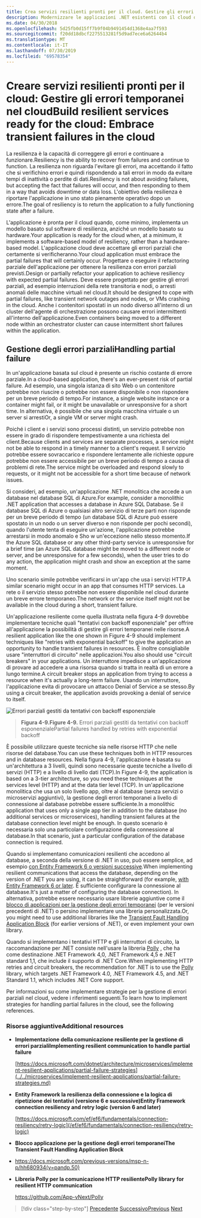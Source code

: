 ```yaml
---
title: Crea servizi resilienti pronti per il cloud. Gestire gli errori temporanei nel cloud
description: Modernizzare le applicazioni .NET esistenti con il cloud di Azure e i contenitori di Windows | Crea servizi resilienti pronti per il cloud. Gestire gli errori temporanei nel cloud
ms.date: 04/30/2018
ms.openlocfilehash: 5d25fb0d15ff7b9f04b9491454d1368e4aa7f593
ms.sourcegitcommit: f20dd18dbcf2275513281f5d9ad7ece6a62644b4
ms.translationtype: MT
ms.contentlocale: it-IT
ms.lasthandoff: 07/30/2019
ms.locfileid: "69578354"
---
```

# <a name="build-resilient-services-ready-for-the-cloud-embrace-transient-failures-in-the-cloud"></a><span data-ttu-id="1fc42-105">Creare servizi resilienti pronti per il cloud: Gestire gli errori temporanei nel cloud</span><span class="sxs-lookup"><span data-stu-id="1fc42-105">Build resilient services ready for the cloud: Embrace transient failures in the cloud</span></span>

<span data-ttu-id="1fc42-106">La resilienza è la capacità di correggere gli errori e continuare a funzionare.</span><span class="sxs-lookup"><span data-stu-id="1fc42-106">Resiliency is the ability to recover from failures and continue to function.</span></span> <span data-ttu-id="1fc42-107">La resilienza non riguarda l'evitare gli errori, ma accettando il fatto che si verifichino errori e quindi rispondendo a tali errori in modo da evitare tempi di inattività o perdite di dati.</span><span class="sxs-lookup"><span data-stu-id="1fc42-107">Resiliency is not about avoiding failures, but accepting the fact that failures will occur, and then responding to them in a way that avoids downtime or data loss.</span></span> <span data-ttu-id="1fc42-108">L'obiettivo della resilienza è riportare l'applicazione in uno stato pienamente operativo dopo un errore.</span><span class="sxs-lookup"><span data-stu-id="1fc42-108">The goal of resiliency is to return the application to a fully functioning state after a failure.</span></span>

<span data-ttu-id="1fc42-109">L'applicazione è pronta per il cloud quando, come minimo, implementa un modello basato sul software di resilienza, anziché un modello basato su hardware.</span><span class="sxs-lookup"><span data-stu-id="1fc42-109">Your application is ready for the cloud when, at a minimum, it implements a software-based model of resiliency, rather than a hardware-based model.</span></span> <span data-ttu-id="1fc42-110">L'applicazione cloud deve accettare gli errori parziali che certamente si verificheranno.</span><span class="sxs-lookup"><span data-stu-id="1fc42-110">Your cloud application must embrace the partial failures that will certainly occur.</span></span> <span data-ttu-id="1fc42-111">Progettare o eseguire il refactoring parziale dell'applicazione per ottenere la resilienza con errori parziali previsti.</span><span class="sxs-lookup"><span data-stu-id="1fc42-111">Design or partially refactor your application to achieve resiliency with expected partial failures.</span></span> <span data-ttu-id="1fc42-112">Deve essere progettato per gestire gli errori parziali, ad esempio interruzioni della rete transitoria e nodi, o arresti anomali delle macchine virtuali nel cloud.</span><span class="sxs-lookup"><span data-stu-id="1fc42-112">It should be designed to cope with partial failures, like transient network outages and nodes, or VMs crashing in the cloud.</span></span> <span data-ttu-id="1fc42-113">Anche i contenitori spostati in un nodo diverso all'interno di un cluster dell'agente di orchestrazione possono causare errori intermittenti all'interno dell'applicazione.</span><span class="sxs-lookup"><span data-stu-id="1fc42-113">Even containers being moved to a different node within an orchestrator cluster can cause intermittent short failures within the application.</span></span>

## <a name="handling-partial-failure"></a><span data-ttu-id="1fc42-114">Gestione degli errori parziali</span><span class="sxs-lookup"><span data-stu-id="1fc42-114">Handling partial failure</span></span>

<span data-ttu-id="1fc42-115">In un'applicazione basata sul cloud è presente un rischio costante di errore parziale.</span><span class="sxs-lookup"><span data-stu-id="1fc42-115">In a cloud-based application, there's an ever-present risk of partial failure.</span></span> <span data-ttu-id="1fc42-116">Ad esempio, una singola istanza di sito Web o un contenitore potrebbe non riuscire o potrebbe non essere disponibile o non rispondere per un breve periodo di tempo.</span><span class="sxs-lookup"><span data-stu-id="1fc42-116">For instance, a single website instance or a container might fail, or it might be unavailable or unresponsive for a short time.</span></span> <span data-ttu-id="1fc42-117">In alternativa, è possibile che una singola macchina virtuale o un server si arresti</span><span class="sxs-lookup"><span data-stu-id="1fc42-117">Or, a single VM or server might crash.</span></span>

<span data-ttu-id="1fc42-118">Poiché i client e i servizi sono processi distinti, un servizio potrebbe non essere in grado di rispondere tempestivamente a una richiesta del client.</span><span class="sxs-lookup"><span data-stu-id="1fc42-118">Because clients and services are separate processes, a service might not be able to respond in a timely manner to a client's request.</span></span> <span data-ttu-id="1fc42-119">Il servizio potrebbe essere sovraccarico e rispondere lentamente alle richieste oppure potrebbe non essere accessibile per un breve periodo di tempo a causa di problemi di rete.</span><span class="sxs-lookup"><span data-stu-id="1fc42-119">The service might be overloaded and respond slowly to requests, or it might not be accessible for a short time because of network issues.</span></span>

<span data-ttu-id="1fc42-120">Si consideri, ad esempio, un'applicazione .NET monolitica che accede a un database nel database SQL di Azure.</span><span class="sxs-lookup"><span data-stu-id="1fc42-120">For example, consider a monolithic .NET application that accesses a database in Azure SQL Database.</span></span> <span data-ttu-id="1fc42-121">Se il database SQL di Azure o qualsiasi altro servizio di terze parti non risponde per un breve periodo di tempo (un database SQL di Azure può essere spostato in un nodo o un server diverso e non risponde per pochi secondi), quando l'utente tenta di eseguire un'azione, l'applicazione potrebbe arrestarsi in modo anomalo e Sho w un'eccezione nello stesso momento.</span><span class="sxs-lookup"><span data-stu-id="1fc42-121">If the Azure SQL database or any other third-party service is unresponsive for a brief time (an Azure SQL database might be moved to a different node or server, and be unresponsive for a few seconds), when the user tries to do any action, the application might crash and show an exception at the same moment.</span></span>

<span data-ttu-id="1fc42-122">Uno scenario simile potrebbe verificarsi in un'app che usa i servizi HTTP.</span><span class="sxs-lookup"><span data-stu-id="1fc42-122">A similar scenario might occur in an app that consumes HTTP services.</span></span> <span data-ttu-id="1fc42-123">La rete o il servizio stesso potrebbe non essere disponibile nel cloud durante un breve errore temporaneo.</span><span class="sxs-lookup"><span data-stu-id="1fc42-123">The network or the service itself might not be available in the cloud during a short, transient failure.</span></span>

<span data-ttu-id="1fc42-124">Un'applicazione resiliente come quella illustrata nella figura 4-9 dovrebbe implementare tecniche quali "tentativi con backoff esponenziale" per offrire all'applicazione la possibilità di gestire gli errori temporanei nelle risorse.</span><span class="sxs-lookup"><span data-stu-id="1fc42-124">A resilient application like the one shown in Figure 4-9 should implement techniques like "retries with exponential backoff" to give the application an opportunity to handle transient failures in resources.</span></span> <span data-ttu-id="1fc42-125">È inoltre consigliabile usare "interruttori di circuito" nelle applicazioni.</span><span class="sxs-lookup"><span data-stu-id="1fc42-125">You also should use "circuit breakers" in your applications.</span></span> <span data-ttu-id="1fc42-126">Un interruttore impedisce a un'applicazione di provare ad accedere a una risorsa quando si tratta in realtà di un errore a lungo termine.</span><span class="sxs-lookup"><span data-stu-id="1fc42-126">A circuit breaker stops an application from trying to access a resource when it's actually a long-term failure.</span></span> <span data-ttu-id="1fc42-127">Usando un interruttore, l'applicazione evita di provocare un attacco Denial of Service a se stesso.</span><span class="sxs-lookup"><span data-stu-id="1fc42-127">By using a circuit breaker, the application avoids provoking a denial of service to itself.</span></span>

![Errori parziali gestiti da tentativi con backoff esponenziale](./media/image9.png)

> <span data-ttu-id="1fc42-129">**Figura 4-9.**</span><span class="sxs-lookup"><span data-stu-id="1fc42-129">**Figure 4-9.**</span></span> <span data-ttu-id="1fc42-130">Errori parziali gestiti da tentativi con backoff esponenziale</span><span class="sxs-lookup"><span data-stu-id="1fc42-130">Partial failures handled by retries with exponential backoff</span></span>

<span data-ttu-id="1fc42-131">È possibile utilizzare queste tecniche sia nelle risorse HTTP che nelle risorse del database.</span><span class="sxs-lookup"><span data-stu-id="1fc42-131">You can use these techniques both in HTTP resources and in database resources.</span></span> <span data-ttu-id="1fc42-132">Nella figura 4-9, l'applicazione è basata su un'architettura a 3 livelli, quindi sono necessarie queste tecniche a livello di servizi (HTTP) e a livello di livello dati (TCP).</span><span class="sxs-lookup"><span data-stu-id="1fc42-132">In Figure 4-9, the application is based on a 3-tier architecture, so you need these techniques at the services level (HTTP) and at the data tier level (TCP).</span></span> <span data-ttu-id="1fc42-133">In un'applicazione monolitica che usa un solo livello app, oltre al database (senza servizi o microservizi aggiuntivi), la gestione degli errori temporanei a livello di connessione al database potrebbe essere sufficiente.</span><span class="sxs-lookup"><span data-stu-id="1fc42-133">In a monolithic application that uses only a single app tier in addition to the database (no additional services or microservices), handling transient failures at the database connection level might be enough.</span></span> <span data-ttu-id="1fc42-134">In questo scenario è necessaria solo una particolare configurazione della connessione al database.</span><span class="sxs-lookup"><span data-stu-id="1fc42-134">In that scenario, just a particular configuration of the database connection is required.</span></span>

<span data-ttu-id="1fc42-135">Quando si implementano comunicazioni resilienti che accedono al database, a seconda della versione di .NET in uso, può essere semplice, ad esempio [con Entity Framework 6 o versioni successive](/ef/ef6/fundamentals/connection-resiliency/retry-logic).</span><span class="sxs-lookup"><span data-stu-id="1fc42-135">When implementing resilient communications that access the database, depending on the version of .NET you are using, it can be straightforward (for example, [with Entity Framework 6 or later](/ef/ef6/fundamentals/connection-resiliency/retry-logic).</span></span> <span data-ttu-id="1fc42-136">È sufficiente configurare la connessione al database.</span><span class="sxs-lookup"><span data-stu-id="1fc42-136">It's just a matter of configuring the database connection).</span></span> <span data-ttu-id="1fc42-137">In alternativa, potrebbe essere necessario usare librerie aggiuntive come il [blocco di applicazioni per la gestione degli errori temporanei](https://docs.microsoft.com/previous-versions/msp-n-p/hh680934(v=pandp.50)) (per le versioni precedenti di .NET) o persino implementare una libreria personalizzata.</span><span class="sxs-lookup"><span data-stu-id="1fc42-137">Or, you might need to use additional libraries like the [Transient Fault Handling Application Block](https://docs.microsoft.com/previous-versions/msp-n-p/hh680934(v=pandp.50)) (for earlier versions of .NET), or even implement your own library.</span></span>

<span data-ttu-id="1fc42-138">Quando si implementano i tentativi HTTP e gli interruttori di circuito, la raccomandazione per .NET consiste nell'usare la libreria [Polly](https://github.com/App-vNext/Polly) , che ha come destinazione .NET Framework 4,0, .NET Framework 4,5 e .NET standard 1,1, che include il supporto di .NET Core.</span><span class="sxs-lookup"><span data-stu-id="1fc42-138">When implementing HTTP retries and circuit breakers, the recommendation for .NET is to use the [Polly](https://github.com/App-vNext/Polly) library, which targets .NET Framework 4.0, .NET Framework 4.5, and .NET Standard 1.1, which includes .NET Core support.</span></span>

<span data-ttu-id="1fc42-139">Per informazioni su come implementare strategie per la gestione di errori parziali nel cloud, vedere i riferimenti seguenti.</span><span class="sxs-lookup"><span data-stu-id="1fc42-139">To learn how to implement strategies for handling partial failures in the cloud, see the following references.</span></span>

### <a name="additional-resources"></a><span data-ttu-id="1fc42-140">Risorse aggiuntive</span><span class="sxs-lookup"><span data-stu-id="1fc42-140">Additional resources</span></span>

- <span data-ttu-id="1fc42-141">**Implementazione della comunicazione resiliente per la gestione di errori parziali**</span><span class="sxs-lookup"><span data-stu-id="1fc42-141">**Implementing resilient communication to handle partial failure**</span></span>

    [https://docs.microsoft.com/dotnet/architecture/microservices/implement-resilient-applications/partial-failure-strategies](../../microservices/implement-resilient-applications/partial-failure-strategies.md)

- <span data-ttu-id="1fc42-142">**Entity Framework la resilienza della connessione e la logica di ripetizione dei tentativi (versione 6 e successive)**</span><span class="sxs-lookup"><span data-stu-id="1fc42-142">**Entity Framework connection resiliency and retry logic (version 6 and later)**</span></span>

    [https://docs.microsoft.com/ef/ef6/fundamentals/connection-resiliency/retry-logic](/ef/ef6/fundamentals/connection-resiliency/retry-logic)

- <span data-ttu-id="1fc42-143">**Blocco applicazione per la gestione degli errori temporanei**</span><span class="sxs-lookup"><span data-stu-id="1fc42-143">**The Transient Fault Handling Application Block**</span></span>

- <https://docs.microsoft.com/previous-versions/msp-n-p/hh680934(v=pandp.50)>

- <span data-ttu-id="1fc42-144">**Libreria Polly per la comunicazione HTTP resiliente**</span><span class="sxs-lookup"><span data-stu-id="1fc42-144">**Polly library for resilient HTTP communication**</span></span>

    https://github.com/App-vNext/Polly

>[!div class="step-by-step"]
><span data-ttu-id="1fc42-145">[Precedente](when-to-deploy-windows-containers-to-azure-container-service-kubernetes.md)
>[Successivo](modernize-your-apps-with-monitoring-and-telemetry.md)</span><span class="sxs-lookup"><span data-stu-id="1fc42-145">[Previous](when-to-deploy-windows-containers-to-azure-container-service-kubernetes.md)
[Next](modernize-your-apps-with-monitoring-and-telemetry.md)</span></span>
